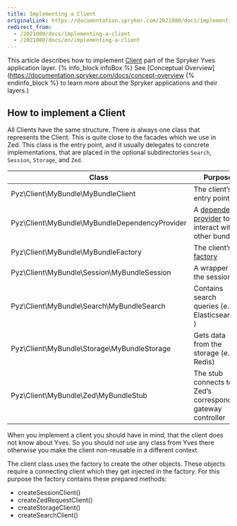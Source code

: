 ```yaml
---
title: Implementing a Client
originalLink: https://documentation.spryker.com/2021080/docs/implementing-a-client
redirect_from:
  - /2021080/docs/implementing-a-client
  - /2021080/docs/en/implementing-a-client
---
```


This article describes how to implement [Client](https://documentation.spryker.com/docs/client) part of the Spryker Yves application layer.
{% info_block infoBox %}
See [Conceptual Overview](https://documentation.spryker.com/docs/concept-overview
{% endinfo_block %} to learn more about the Spryker applications and their layers.)
## How to implement a Client
All Clients have the same structure. There is always one class that represents the Client. This is quite close to the facades which we use in Zed. This class is the entry point, and it usually delegates to concrete implementations, that are placed in the optional subdirectories `Search`, `Session`, `Storage`, and `Zed`.

| Class                                          | Purpose                                                      |
| ---------------------------------------------- | ------------------------------------------------------------ |
| Pyz\Client\MyBundle\MyBundleClient             | The client’s entry point                                     |
| Pyz\Client\MyBundle\MyBundleDependencyProvider | A [dependency provider](https://documentation.spryker.com/docs/dependency-provider) to interact with other bundles |
| Pyz\Client\MyBundle\MyBundleFactory            | The client’s [factory](https://documentation.spryker.com/docs/factory) |
| Pyz\Client\MyBundle\Session\MyBundleSession    | A wrapper for the session                                    |
| Pyz\Client\MyBundle\Search\MyBundleSearch      | Contains search queries (e.g. Elasticsearch )                |
| Pyz\Client\MyBundle\Storage\MyBundleStorage    | Gets data from the storage (e.g. Redis)                      |
| Pyz\Client\MyBundle\Zed\MyBundleStub           | The stub connects to Zed’s corresponding gateway controller  |

When you implement a client you should have in mind, that the client does not know about Yves. So you should not use any class from Yves there otherwise you make the client non-reusable in a different context.

The client class uses the factory to create the other objects. These objects require a connecting client which they get injected in the factory. For this purpose the factory contains these prepared methods:

* createSessionClient()
* createZedRequestClient()
* createStorageClient()
* createSearchClient()

